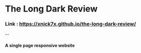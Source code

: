 # The Long Dark Review

### Link : https://xnick7x.github.io/the-long-dark-review/
--
#### A single page responsive website
